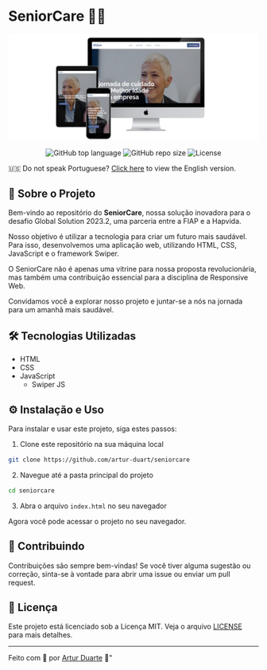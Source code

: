 # SeniorCare 👴🧓

![Banner](./assets/img/banner.png)

<p align="center">
  <img alt="GitHub top language" src="https://img.shields.io/github/languages/top/artur-duart/seniorcare">
  <img alt="GitHub repo size" src="https://img.shields.io/github/repo-size/artur-duart/seniorcare">
  <img alt="License" src="https://img.shields.io/badge/license-MIT-%2304D361">
</p>


🇺🇸 Do not speak Portuguese? [Click here](README.md) to view the English version.

## 🚀 Sobre o Projeto

Bem-vindo ao repositório do **SeniorCare**, nossa solução inovadora para o desafio Global Solution 2023.2, uma parceria entre a FIAP e a Hapvida.

Nosso objetivo é utilizar a tecnologia para criar um futuro mais saudável. Para isso, desenvolvemos uma aplicação web, utilizando HTML, CSS, JavaScript e o framework Swiper.

O SeniorCare não é apenas uma vitrine para nossa proposta revolucionária, mas também uma contribuição essencial para a disciplina de Responsive Web.

Convidamos você a explorar nosso projeto e juntar-se a nós na jornada para um amanhã mais saudável.

## 🛠️ Tecnologias Utilizadas

- HTML
- CSS
- JavaScript
  - Swiper JS

## ⚙️ Instalação e Uso

Para instalar e usar este projeto, siga estes passos:

1. Clone este repositório na sua máquina local
```bash
git clone https://github.com/artur-duart/seniorcare
```
2. Navegue até a pasta principal do projeto
```bash
cd seniorcare
```
3. Abra o arquivo `index.html` no seu navegador

Agora você pode acessar o projeto no seu navegador.

## 🤝 Contribuindo

Contribuições são sempre bem-vindas! Se você tiver alguma sugestão ou correção, sinta-se à vontade para abrir uma issue ou enviar um pull request.

## 📝 Licença

Este projeto está licenciado sob a Licença MIT. Veja o arquivo [LICENSE](LICENSE) para mais detalhes.

---

Feito com 💜 por <a href="https://www.linkedin.com/in/artur-duart/">Artur Duarte</a> :wave:"
